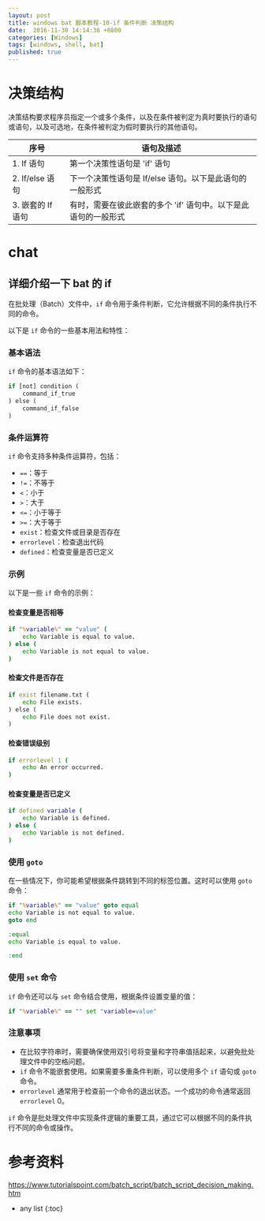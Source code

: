 ```yaml
---
layout: post
title: windows bat 脚本教程-10-if 条件判断 决策结构
date:  2016-11-30 14:14:36 +0800
categories: [Windows]
tags: [windows, shell, bat]
published: true
---
```


# **决策结构**

决策结构要求程序员指定一个或多个条件，以及在条件被判定为真时要执行的语句或语句，以及可选地，在条件被判定为假时要执行的其他语句。

| 序号 | 语句及描述               |
| ---- | ------------------------ |
| 1.   If 语句 | 第一个决策性语句是 'if' 语句 |
| 2.   If/else 语句 | 下一个决策性语句是 If/else 语句。以下是此语句的一般形式         |
| 3.   嵌套的 If 语句 | 有时，需要在彼此嵌套的多个 'if' 语句中。以下是此语句的一般形式 |

# chat

## 详细介绍一下 bat 的 if

在批处理（Batch）文件中，`if` 命令用于条件判断，它允许根据不同的条件执行不同的命令。

以下是 `if` 命令的一些基本用法和特性：

### 基本语法
`if` 命令的基本语法如下：

```bat
if [not] condition (
    command_if_true
) else (
    command_if_false
)
```

### 条件运算符
`if` 命令支持多种条件运算符，包括：

- `==`：等于
- `!=`：不等于
- `<`：小于
- `>`：大于
- `<=`：小于等于
- `>=`：大于等于
- `exist`：检查文件或目录是否存在
- `errorlevel`：检查退出代码
- `defined`：检查变量是否已定义

### 示例
以下是一些 `if` 命令的示例：

#### 检查变量是否相等
```bat
if "%variable%" == "value" (
    echo Variable is equal to value.
) else (
    echo Variable is not equal to value.
)
```

#### 检查文件是否存在
```bat
if exist filename.txt (
    echo File exists.
) else (
    echo File does not exist.
)
```

#### 检查错误级别
```bat
if errorlevel 1 (
    echo An error occurred.
)
```

#### 检查变量是否已定义
```bat
if defined variable (
    echo Variable is defined.
) else (
    echo Variable is not defined.
)
```

### 使用 `goto`
在一些情况下，你可能希望根据条件跳转到不同的标签位置。这时可以使用 `goto` 命令：

```bat
if "%variable%" == "value" goto equal
echo Variable is not equal to value.
goto end

:equal
echo Variable is equal to value.

:end
```

### 使用 `set` 命令
`if` 命令还可以与 `set` 命令结合使用，根据条件设置变量的值：

```bat
if "%variable%" == "" set "variable=value"
```

### 注意事项
- 在比较字符串时，需要确保使用双引号将变量和字符串值括起来，以避免批处理文件中的空格问题。
- `if` 命令不能嵌套使用。如果需要多重条件判断，可以使用多个 `if` 语句或 `goto` 命令。
- `errorlevel` 通常用于检查前一个命令的退出状态。一个成功的命令通常返回 `errorlevel` 0。

`if` 命令是批处理文件中实现条件逻辑的重要工具，通过它可以根据不同的条件执行不同的命令或操作。




# 参考资料

https://www.tutorialspoint.com/batch_script/batch_script_decision_making.htm

* any list
{:toc}
